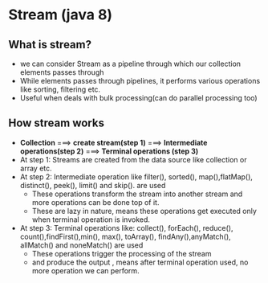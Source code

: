 # Stream (java 8)

## What is stream?
- we can consider Stream as a pipeline through which our collection elements passes through
- While elements passes through pipelines, it performs various operations like sorting, filtering etc.
- Useful when deals with bulk processing(can do parallel processing too)

## How stream works
- **Collection**  ===>  **create stream(step 1)** ===> **Intermediate operations(step 2)** ===> **Terminal operations (step 3)**
- At step 1: Streams are created from the data source like collection or array etc.
- At step 2: Intermediate operation like filter(), sorted(), map(),flatMap(), distinct(), peek(), limit() and skip(). are used
    - These operations transform the stream into another stream and more operations can be done top of it.
    - These are lazy in nature, means these operations get executed only when terminal operation is invoked.
- At step 3: Terminal operations like: collect(), forEach(), reduce(), count(),findFirst(),min(), max(), toArray(), findAny(),anyMatch(),  allMatch() and noneMatch() are used
  - These operations trigger the processing of the stream
  - and produce the output , means after terminal operation used, no more operation we can perform.
